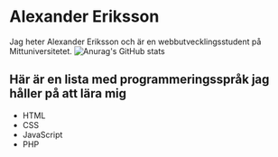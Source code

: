 # Alexander Eriksson
Jag heter Alexander Eriksson och är en webbutvecklingsstudent på Mittuniversitetet.
![Anurag's GitHub stats](https://github-readme-stats.vercel.app/api?username=AlexanderEriksson92&hide=contribs,prs)

## Här är en lista med programmeringsspråk jag håller på att lära mig
- HTML
- CSS
- JavaScript
- PHP


